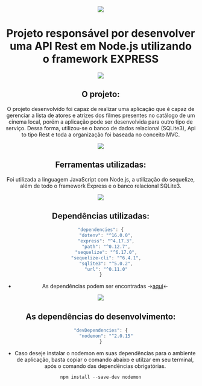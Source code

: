 <!-- - falta completar o controllers (não esquecer de importar para as rotas)
- validacao (serviços)
- readme -->

<center><img src="https://img.icons8.com/bubbles/50/000000/star.png"/>
<h1> Projeto responsável por desenvolver uma API Rest em Node.js utilizando o framework EXPRESS </h1>

<img src="https://img.icons8.com/color/48/000000/expand-arrow--v1.png"/> <center><h2>O projeto:</h2>

<p> O projeto desenvolvido foi capaz de realizar uma aplicação que é capaz de gerenciar a lista de atores e atrizes dos filmes presentes no catálogo de um cinema local, porém a aplicação pode ser desenvolvida para outro tipo de serviço. 
Dessa forma, utilizou-se o banco de dados relacional (SQLite3), Api to tipo Rest e toda a organização foi baseada no conceito MVC.</p>

<img src="https://img.icons8.com/color/48/000000/expand-arrow--v1.png"/> <center><h2>Ferramentas utilizadas:</h2>

<p> Foi utilizada a linguagem JavaScript com Node.js, a utilização do sequelize, além de todo o framework Express e o banco relacional SQLite3.

<img src="https://img.icons8.com/color/48/000000/expand-arrow--v1.png"/> <center><h2>Dependências utilizadas:</h2></center>

```js
"dependencies": {
    "dotenv": "^16.0.0",
    "express": "^4.17.3",
    "path": "^0.12.7",
    "sequelize": "^6.17.0",
    "sequelize-cli": "^6.4.1",
    "sqlite3": "^5.0.2",
    "url": "^0.11.0"
}
```

* As dependências podem ser encontradas -><a href="">aqui</a><-

<img src="https://img.icons8.com/color/48/000000/expand-arrow--v1.png"/> <center><h2>As dependências do desenvolvimento:</h2></center>

```js
"devDependencies": {
    "nodemon": "^2.0.15"
}
```
* Caso deseje instalar o nodemon em suas dependências para o ambiente de aplicação, basta copiar o comando abaixo e utilzar em seu terminal, após o comando das dependências obrigatórias.
```js
npm install --save-dev nodemon
```


